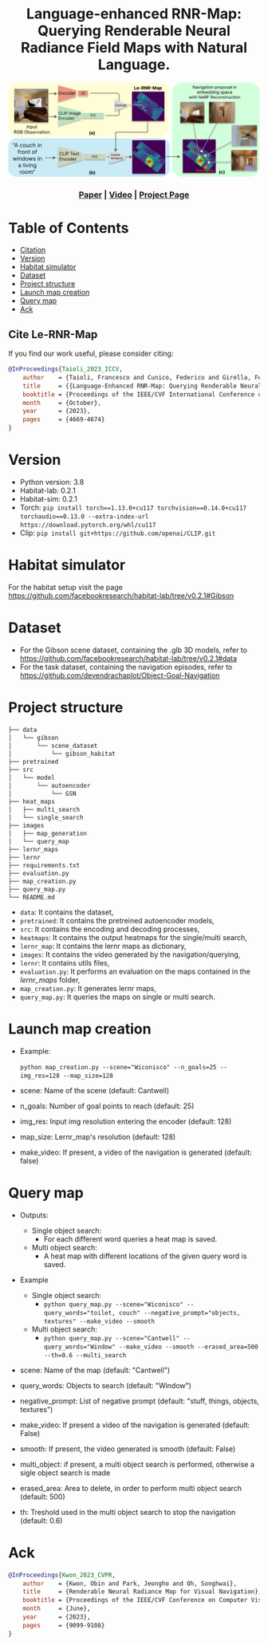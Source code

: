 <h1 align="center">
Language-enhanced RNR-Map: Querying Renderable Neural Radiance Field Maps with Natural Language.
</h1>

<img src="img/le_rnr_map.png">

<h3 align="center"><a href="https://arxiv.org/abs/2308.08854">Paper</a> | <a href="https://www.youtube.com/watch?v=UmIW3k0ZyDE">Video</a> | <a href="https://intelligolabs.github.io/Le-RNR-Map/">Project Page</a></h3>

# Table of Contents
- [Citation](#cite-le-rnr-map)
- [Version](#version)
- [Habitat simulator](#habitat-simulator)
- [Dataset](#dataset)
- [Project structure](#project-structure)
- [Launch map creation](#launch-map-creation)
- [Query map](#query-map)
- [Ack](#ack)

## Cite Le-RNR-Map
If you find our work useful, please consider citing:
```BibTeX
@InProceedings{Taioli_2023_ICCV,
    author    = {Taioli, Francesco and Cunico, Federico and Girella, Federico and Bologna, Riccardo and Farinelli, Alessandro and Cristani, Marco},
    title     = {{Language-Enhanced RNR-Map: Querying Renderable Neural Radiance Field Maps with Natural Language}},
    booktitle = {Proceedings of the IEEE/CVF International Conference on Computer Vision (ICCV) Workshops},
    month     = {October},
    year      = {2023},
    pages     = {4669-4674}
}
```

# Version 
- Python version: 3.8
- Habitat-lab: 0.2.1
- Habitat-sim: 0.2.1
- Torch:  ```pip install torch==1.13.0+cu117 torchvision==0.14.0+cu117 torchaudio==0.13.0 --extra-index-url https://download.pytorch.org/whl/cu117```
- Clip: ```pip install git+https://github.com/openai/CLIP.git```

# Habitat simulator
For the habitat setup visit the page https://github.com/facebookresearch/habitat-lab/tree/v0.2.1#Gibson
# Dataset
- For the Gibson scene dataset, containing the .glb 3D models, refer to  https://github.com/facebookresearch/habitat-lab/tree/v0.2.1#data
- For the task dataset, containing the navigation episodes, refer to https://github.com/devendrachaplot/Object-Goal-Navigation
# Project structure
```
├── data
│   └── gibson
│       └── scene_dataset
│           └── gibson_habitat
├── pretrained
├── src
│   └── model
│       └── autoencoder
│           └── GSN
├── heat_maps
│   ├── multi_search
│   └── single_search
├── images
│   ├── map_generation
│   └── query_map
├── lernr_maps
├── lernr
├── requirements.txt
├── evaluation.py
├── map_creation.py
├── query_map.py
└── README.md
```
- ```data```: It contains the dataset,
- ```pretrained```: It contains the pretreined autoencoder models,
- ```src```: It contains the encoding and decoding processes,
- ```heatmaps```: It contains the output heatmaps for the single/multi search,
- ```lernr_map```: It contains the lernr maps as dictionary,
- ```images```: It contains the video generated by the navigation/querying,
- ```lernr```: It contains utils files,
- ```evaluation.py```: It performs an evaluation on the maps contained in the <em>lernr_maps</em> folder,
- ```map_creation.py```: It generates lernr maps,
- ```query_map.py```: It queries the maps on single or multi search.
# Launch map creation
- Example:

    ```python map_creation.py --scene="Wiconisco" --n_goals=25 --img_res=128 --map_size=128```

 - scene: Name of the scene (default: Cantwell)
 - n_goals: Number of goal points to reach (default: 25) 
 - img_res: Input img resolution entering the encoder (default: 128)
 - map_size: Lernr_map's resolution (default: 128) 
 - make_video: If present, a video of the navigation is generated (default: false)

 # Query map

 - Outputs:
    - Single object search:
        - For each different word queries a heat map is saved. 
    - Multi object search:
        - A heat map with different locations of the given query word is saved.

- Example
    - Single object search: 
        - ```python query_map.py --scene="Wiconisco" --query_words="toilet, couch" --negative_prompt="objects, textures" --make_video --smooth```
    - Multi object search:
        - ```python query_map.py --scene="Cantwell" --query_words="Window" --make_video --smooth --erased_area=500  --th=0.6 --multi_search```
 
- scene: Name of the map (default: "Cantwell")
- query_words: Objects to search (default: "Window")
- negative_prompt: List of negative prompt (default: "stuff, things, objects, textures")
 - make_video: If present a video of the navigation is generated (default: False)
 - smooth: If present, the video generated is smooth (default: False)
 - multi_object: if present, a multi object search is performed, otherwise a sigle object search is made
 - erased_area: Area to delete, in order to perform multi object search (default: 500)
 - th: Treshold used in the multi object search to stop the navigation (default: 0.6)



# Ack
```bibtex
@InProceedings{Kwon_2023_CVPR,
    author    = {Kwon, Obin and Park, Jeongho and Oh, Songhwai},
    title     = {Renderable Neural Radiance Map for Visual Navigation},
    booktitle = {Proceedings of the IEEE/CVF Conference on Computer Vision and Pattern Recognition (CVPR)},
    month     = {June},
    year      = {2023},
    pages     = {9099-9108}
}
```


